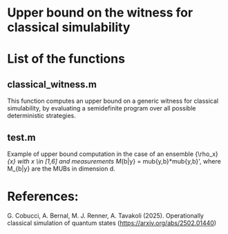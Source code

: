 # Upper bound on the witness for classical simulability

# List of the functions

## classical_witness.m
This function computes an upper bound on a generic witness for classical simulability, by evaluating a semidefinite program over all possible deterministic strategies.

## test.m
Example of upper bound computation in the case of an ensemble {\rho_x}_{x} with x \in [1,6] and measurements M_{b|y} = mub{y,b}*mub{y,b}', where M_{b|y} are the MUBs in dimension d.

# References:
G. Cobucci, A. Bernal, M. J. Renner, A. Tavakoli (2025). Operationally classical simulation of quantum states (https://arxiv.org/abs/2502.01440)
